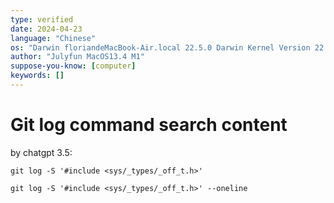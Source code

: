 ```yaml
---
type: verified
date: 2024-04-23
language: "Chinese"
os: "Darwin floriandeMacBook-Air.local 22.5.0 Darwin Kernel Version 22.5.0: Mon Apr 24 20:53:44 PDT 2023; root:xnu-8796.121.2~5/RELEASE_ARM64_T8103 arm64"
author: "Julyfun MacOS13.4 M1"
suppose-you-know: [computer]
keywords: []
---
```


# Git log command search content

by chatgpt 3.5:

```
git log -S '#include <sys/_types/_off_t.h>'

git log -S '#include <sys/_types/_off_t.h>' --oneline
```

